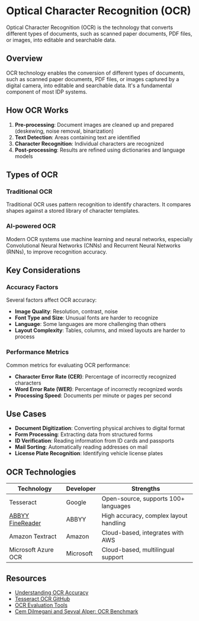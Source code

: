 # Optical Character Recognition (OCR)

Optical Character Recognition (OCR) is the technology that converts different types of documents, such as scanned paper documents, PDF files, or images, into editable and searchable data.

## Overview

OCR technology enables the conversion of different types of documents, such as scanned paper documents, PDF files, or images captured by a digital camera, into editable and searchable data. It's a fundamental component of most IDP systems.

## How OCR Works

1. **Pre-processing**: Document images are cleaned up and prepared (deskewing, noise removal, binarization)
2. **Text Detection**: Areas containing text are identified
3. **Character Recognition**: Individual characters are recognized
4. **Post-processing**: Results are refined using dictionaries and language models

## Types of OCR

### Traditional OCR

Traditional OCR uses pattern recognition to identify characters. It compares shapes against a stored library of character templates.

### AI-powered OCR

Modern OCR systems use machine learning and neural networks, especially Convolutional Neural Networks (CNNs) and Recurrent Neural Networks (RNNs), to improve recognition accuracy.

## Key Considerations

### Accuracy Factors

Several factors affect OCR accuracy:

- **Image Quality**: Resolution, contrast, noise
- **Font Type and Size**: Unusual fonts are harder to recognize
- **Language**: Some languages are more challenging than others
- **Layout Complexity**: Tables, columns, and mixed layouts are harder to process

### Performance Metrics

Common metrics for evaluating OCR performance:

- **Character Error Rate (CER)**: Percentage of incorrectly recognized characters
- **Word Error Rate (WER)**: Percentage of incorrectly recognized words
- **Processing Speed**: Documents per minute or pages per second

## Use Cases

- **Document Digitization**: Converting physical archives to digital format
- **Form Processing**: Extracting data from structured forms
- **ID Verification**: Reading information from ID cards and passports
- **Mail Sorting**: Automatically reading addresses on mail
- **License Plate Recognition**: Identifying vehicle license plates

## OCR Technologies

| Technology | Developer | Strengths |
|------------|-----------|-----------|
| Tesseract | Google | Open-source, supports 100+ languages |
| [ABBYY FineReader](../vendors/abbyy/index.md) | ABBYY | High accuracy, complex layout handling |
| Amazon Textract | Amazon | Cloud-based, integrates with AWS |
| Microsoft Azure OCR | Microsoft | Cloud-based, multilingual support |

## Resources

- [Understanding OCR Accuracy](https://www.abbyy.com/ocr-sdk/evaluate-ocr-quality/)
- [Tesseract OCR GitHub](https://github.com/tesseract-ocr/tesseract)
- [OCR Evaluation Tools](https://github.com/impactcentre/ocrevaluation)
- [Cem Dilmegani and Şevval Alper: OCR Benchmark](https://research.aimultiple.com/ocr-accuracy/)
